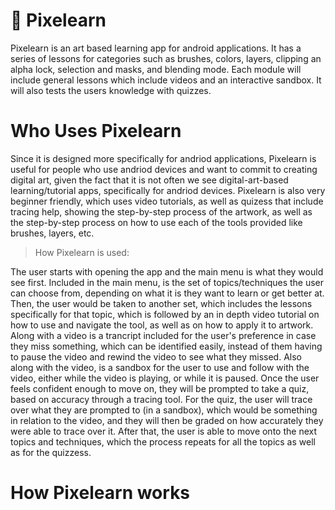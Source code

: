 # 🌟 Pixelearn
Pixelearn is an art based learning app for android applications. It has a series of lessons for categories such as brushes, colors, layers, clipping an alpha lock, selection and masks, and blending mode. Each module will include general lessons which include videos and an interactive sandbox. It will also tests the users knowledge with quizzes.


# Who Uses Pixelearn
Since it is designed more specifically for andriod applications, Pixelearn is useful for people who use andriod devices and want to commit to creating digital art, given the fact that it is not often we see digital-art-based learning/tutorial apps, specifically for andriod devices. Pixelearn is also very beginner friendly, which uses video tutorials, as well as quizess that include tracing help, showing the step-by-step process of the artwork, as well as the step-by-step process on how to use each of the tools provided like brushes, layers, etc.

> How Pixelearn is used:

The user starts with opening the app and the main menu is what they would see first. Included in the main menu, is the set of topics/techniques the user can choose from, depending on what it is they want to learn or get better at. Then, the user would be taken to another set, which includes the lessons specifically for that topic, which is followed by an in depth video tutorial on how to use and navigate the tool, as well as on how to apply it to artwork. Along with a video is a trancript included for the user's preference in case they miss something, which can be identified easily, instead of them having to pause the video and rewind the video to see what they missed. Also along with the video, is a sandbox for the user to use and follow with the video, either while the video is playing, or while it is paused. Once the user feels confident enough to move on, they will be prompted to take a quiz, based on accuracy through a tracing tool. For the quiz, the user will trace over what they are prompted to (in a sandbox), which would be something in relation to the video, and they will then be graded on how accurately they were able to trace over it. After that, the user is able to move onto the next topics and techniques, which the process repeats for all the topics as well as for the quizzess.


# How Pixelearn works

